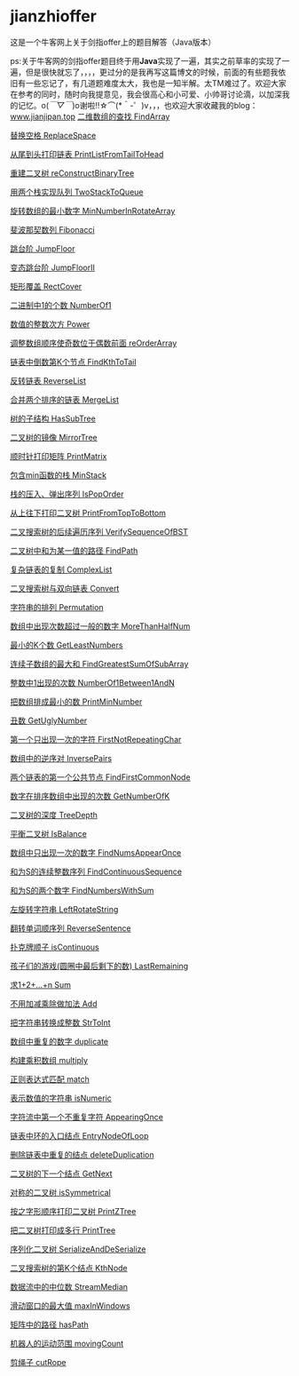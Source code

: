 # jianzhioffer
这是一个牛客网上关于剑指offer上的题目解答（Java版本）

ps:关于牛客网的剑指offer题目终于用**Java**实现了一遍，其实之前草率的实现了一遍，但是很快就忘了，，，，更过分的是我再写这篇博文的时候，前面的有些题我依旧有一些忘记了，有几道题难度太大，我也是一知半解。太TM难过了。欢迎大家在参考的同时，随时向我提意见，我会很高心和小可爱、小帅哥讨论滴，以加深我的记忆。o(*￣▽￣*)o谢啦!!☆⌒(*＾-゜)v，，，也欢迎大家收藏我的blog：www.jianjipan.top
[二维数组的查找	FindArray](www.jianjipan.top)

[替换空格	ReplaceSpace]()

[从尾到头打印链表	PrintListFromTailToHead]()

[重建二叉树	reConstructBinaryTree]()

[用两个栈实现队列	TwoStackToQueue]()

[旋转数组的最小数字	MinNumberInRotateArray]()

[斐波那契数列	Fibonacci]()

[跳台阶	JumpFloor]()

[变态跳台阶	JumpFloorII]()

[矩形覆盖	RectCover]()

[二进制中1的个数	NumberOf1]()

[数值的整数次方	Power]()

[调整数组顺序使奇数位于偶数前面	reOrderArray]()

[链表中倒数第K个节点	FindKthToTail]()

[反转链表	ReverseList]()

[合并两个排序的链表	MergeList]()

[树的子结构	HasSubTree]()

[二叉树的镜像	MirrorTree]()

[顺时针打印矩阵	PrintMatrix]()

[包含min函数的栈	MinStack]()

[栈的压入、弹出序列	IsPopOrder]()

[从上往下打印二叉树	PrintFromTopToBottom]()

[二叉搜索树的后续遍历序列	VerifySequenceOfBST]()

[二叉树中和为某一值的路径	FindPath]()

[复杂链表的复制	ComplexList]()

[二叉搜索树与双向链表	Convert]()

[字符串的排列	Permutation]()

[数组中出现次数超过一般的数字	MoreThanHalfNum]()

[最小的K个数	GetLeastNumbers]()

[连续子数组的最大和	FindGreatestSumOfSubArray]()

[整数中1出现的次数	NumberOf1Between1AndN]()     

[把数组排成最小的数	PrintMinNumber]()

[丑数	GetUglyNumber]()

[第一个只出现一次的字符	FirstNotRepeatingChar]()

[数组中的逆序对	InversePairs]()

[两个链表的第一个公共节点	FindFirstCommonNode]()

[数字在排序数组中出现的次数	GetNumberOfK]()

[二叉树的深度	TreeDepth]()

[平衡二叉树	IsBalance]()

[数组中只出现一次的数字	FindNumsAppearOnce]()

[和为S的连续整数序列	FindContinuousSequence]()

[和为S的两个数字	FindNumbersWithSum]()

[左旋转字符串	LeftRotateString]()

[翻转单词顺序列	ReverseSentence]()

[扑克牌顺子	isContinuous]()

[孩子们的游戏(圆圈中最后剩下的数)	LastRemaining]()      

[求1+2+...+n	Sum]()

[不用加减乘除做加法	Add]()

[把字符串转换成整数	StrToInt]()

[数组中重复的数字	duplicate]()

[构建乘积数组	multiply]()

[正则表达式匹配	match]()

[表示数值的字符串	isNumeric]()

[字符流中第一个不重复字符	AppearingOnce]()

[链表中环的入口结点	EntryNodeOfLoop]()

[删除链表中重复的结点	deleteDuplication]()

[二叉树的下一个结点	GetNext]()

[对称的二叉树	isSymmetrical]()

[按之字形顺序打印二叉树	PrintZTree]()

[把二叉树打印成多行	PrintTree]()

[序列化二叉树	SerializeAndDeSerialize]()

[二叉搜索树的第K个结点	KthNode]()

[数据流中的中位数	StreamMedian]()

[滑动窗口的最大值	maxInWindows]()

[矩阵中的路径	hasPath]()

[机器人的运动范围	movingCount]()

[剪绳子	cutRope]()




